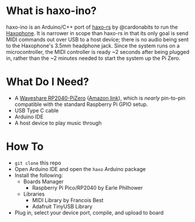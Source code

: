 # What is haxo-ino?
haxo-ino is an Arduino/C++ port of [haxo-rs](https://github.com/cardonabits/haxo-rs) by @cardonabits to run the [Haxophone](https://www.crowdsupply.com/cardona-bits/haxophone). It is narrower in scope than haxo-rs in that its only goal is send MIDI commands out over USB to a host device; there is no audio being sent to the Haxophone's 3.5mm headphone jack. Since the system runs on a microcontroller, the MIDI controller is ready ~2 seconds after being plugged in, rather than the ~2 minutes needed to start the system up the Pi Zero.

# What Do I Need?
- A [Waveshare RP2040-PiZero](https://www.waveshare.com/rp2040-pizero.htm) ([Amazon link](https://www.amazon.com/dp/B0CJ6VM6H6)), which is _nearly_ pin-to-pin compatible with the standard Raspberry Pi GPIO setup.
- USB Type C cable
- Arduino IDE
- A host device to play music through

# How To
- `git clone` this repo
- Open Arduino IDE and open the `haxo` Arduino package
- Install the following:
  - Boards Manager
    - Raspberry Pi Pico/RP2040 by Earle Philhower
  - Libraries
    - MIDI Library by Francois Best
    - Adafruit TinyUSB Library
- Plug in, select your device port, compile, and upload to board
